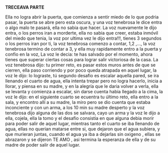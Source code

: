
**TRECEAVA PARTE**

Ella no logra abrir la puerta, que comienza a sentir miedo de lo que podria pasar, la puerta se abre pero esta oscura, y una voz tenebrosa le dice entra o algo malo te pasará, ella no sabia que hacer. La voz nuevamente le dijo entra, o los perros iran a morderte, ella no sabia que creer, estaba inmóvil del miedo que tenia, la voz por ultima vez le dijo entra!!!, tienes 3 segundos o los perros iran por ti, la voz tenebrosa comenzo a contar, 1,2 ,..., la voz tenebrosa termino de contar a 3, y ella muy rapidamente entro a la puerta y confio en la voz, La voz le decia: te has salvado por el momento, ahora tienes que superar ciertas cosas para lograr salir victoriosa de la casa. La voz tenebrosa dijo: tu primer reto, es pasar estos muros antes de que se cierren, ella paso corriendo y por poco queda atrapada en aquel lugar, la voz le dijo: lo lograste, tú segundo desafio es escalar aquella pared, se ira llenando el cuarto de agua, ella intenta trepar pero no logra hacerlo, inicia a llorar, y piensa en su madre, y en la alegría que le daria volver a verla, ella se levanta y comienza a escalar, sin darse cuenta habia llegado a la cima, la voz le dijo: en el siguiente cuarto se ecuentra tu último reto, ella entro a la sala, y encontro allí a su madre, la miro pero se dio cuenta que estaba inconciente y con un arma, a los 10 min su madre desperto y la voz tenebrosa dijo alguna de las dos se salvara, cayo un arma y la voz le dijo a ella, cojela, ella la tomo y el desafio consistia en que alguna debia morir para poder salir de aquel lugar, mientras tanto el cuarto se iba llenando de agua, ellas no querian matarse entre si, que dejaron que el agua subiera, y que murieran juntas, cuando el agua ya iba a dejarlas sin oxigeno , ellas se abrazaron y se dijeron TE AMO , asi termina la esperanza de ella y de su madre de poder salir de aquel lugar. 
